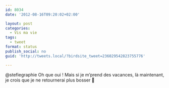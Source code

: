 ```yaml
---
id: 8034
date: '2012-08-16T09:20:02+02:00'

layout: post
categories:
  - Vis ma vie
tags:
  - tweet
format: status
publish_social: no
guid: 'http://tweets.local/?birdsite_tweet=236029542823755776'

---
```


@stefiegraphie Oh que oui ! Mais si je m’prend des vacances, là maintenant, je crois que je ne retournerai plus bosser 🙂
